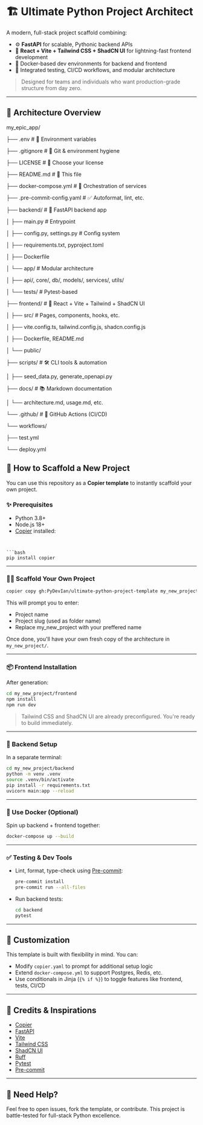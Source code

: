 # 🏗️ Ultimate Python Project Architect

A modern, full-stack project scaffold combining:

- ⚙️ **FastAPI** for scalable, Pythonic backend APIs
- 🎨 **React + Vite + Tailwind CSS + ShadCN UI** for lightning-fast frontend development
- 🐳 Docker-based dev environments for backend and frontend
- 🧪 Integrated testing, CI/CD workflows, and modular architecture

> Designed for teams and individuals who want production-grade structure from day zero.

---

## 📐 Architecture Overview



my_epic_app/

├── .env                         # 🔐 Environment variables

├── .gitignore                   # 🧼 Git & environment hygiene

├── LICENSE                      # 📜 Choose your license

├── README.md                    # 📘 This file

├── docker-compose.yml           # 🐳 Orchestration of services

├── .pre-commit-config.yaml      # ✅ Autoformat, lint, etc.

├── backend/                     # 🧠 FastAPI backend app

│   ├── main.py                  # Entrypoint

│   ├── config.py, settings.py   # Config system

│   ├── requirements.txt, pyproject.toml

│   ├── Dockerfile

│   └── app/                     # Modular architecture

│       ├── api/, core/, db/, models/, services/, utils/

│       └── tests/               # Pytest-based

├── frontend/                    # 🎨 React + Vite + Tailwind + ShadCN UI

│   ├── src/                     # Pages, components, hooks, etc.

│   ├── vite.config.ts, tailwind.config.js, shadcn.config.js

│   ├── Dockerfile, README.md

│   └── public/

├── scripts/                     # 🛠 CLI tools & automation

│   ├── seed_data.py, generate_openapi.py

├── docs/                        # 📚 Markdown documentation

│   └── architecture.md, usage.md, etc.

└── .github/                     # 🚀 GitHub Actions (CI/CD)

└── workflows/

├── test.yml

└── deploy.yml


## 🚀 How to Scaffold a New Project

You can use this repository as a **Copier template** to instantly scaffold your own project.

### ✨ Prerequisites

- Python 3.8+
- Node.js 18+
- [Copier](https://copier.readthedocs.io/en/stable/) installed:

```


```bash
pip install copier
```

---

### 🧙‍♂️ Scaffold Your Own Project

```bash
copier copy gh:PyDevIan/ultimate-python-project-template my_new_project
```

This will prompt you to enter:

* Project name
* Project slug (used as folder name)
* Replace my_new_project with your preffered name

Once done, you'll have your own fresh copy of the architecture in `my_new_project/`.

---

### 📦 Frontend Installation

After generation:

```bash
cd my_new_project/frontend
npm install
npm run dev
```

> Tailwind CSS and ShadCN UI are already preconfigured. You're ready to build immediately.

---

### 🐍 Backend Setup

In a separate terminal:

```bash
cd my_new_project/backend
python -m venv .venv
source .venv/bin/activate
pip install -r requirements.txt
uvicorn main:app --reload
```

---

### 🐳 Use Docker (Optional)

Spin up backend + frontend together:

```bash
docker-compose up --build
```

---

### ✅ Testing & Dev Tools

* Lint, format, type-check using [Pre-commit](https://pre-commit.com/):
  ```bash
  pre-commit install
  pre-commit run --all-files
  ```
* Run backend tests:
  ```bash
  cd backend
  pytest
  ```

---

## 🧩 Customization

This template is built with flexibility in mind. You can:

* Modify `copier.yaml` to prompt for additional setup logic
* Extend `docker-compose.yml` to support Postgres, Redis, etc.
* Use conditionals in Jinja (`{% if %}`) to toggle features like frontend, tests, CI/CD

---

## 🧠 Credits & Inspirations

* [Copier](https://copier.readthedocs.io/)
* [FastAPI](https://fastapi.tiangolo.com/)
* [Vite](https://vitejs.dev/)
* [Tailwind CSS](https://tailwindcss.com/)
* [ShadCN UI](https://ui.shadcn.dev/)
* [Ruff](https://docs.astral.sh/ruff/)
* [Pytest](https://docs.pytest.org/)
* [Pre-commit](https://pre-commit.com/)

---

## 💬 Need Help?

Feel free to open issues, fork the template, or contribute. This project is battle-tested for full-stack Python excellence.
